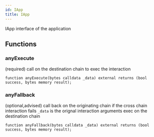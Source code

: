 ```yaml
---
id: IApp
title: IApp
---
```


IApp interface of the application


## Functions
### anyExecute

(required) call on the destination chain to exec the interaction


```solidity
function anyExecute(bytes calldata _data) external returns (bool success, bytes memory result);
```

### anyFallback

(optional,advised) call back on the originating chain if the cross chain interaction fails
`_data` is the orignal interaction arguments exec on the destination chain


```solidity
function anyFallback(bytes calldata _data) external returns (bool success, bytes memory result);
```

